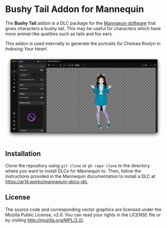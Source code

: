 # Bushy Tail Addon for Mannequin

The **Bushy Tail** addon is a DLC package for the [Mannqeuin doftware][mq] that
gives characters a bushy tail. This may be useful for characters which have more
animal-like qualities such as tails and fox ears.

This addon is used internally to generate the portraits for Chelsea Roslyn in
_Indexing Your Heart_.

![A sample screenshot of character with a bushy tail](.readme/mannequin.png)

## Installation

Clone the repository using `git clone` or `gh repo clone` to the directory where
you want to install DLCs for Mannequin to. Then, follow the instructions provided
in the Mannequin documentation to install a DLC at
https://ar14.works/mannequin-docs-dlc.

## License
The source code and corresponding vector graphics are licensed under the Mozilla
Public License, v2.0. You can read your rights in the LICENSE file or by visiting
http://mozilla.org/MPL/2.0/.

[mq]: https://ar14.itch.io/mannequin

